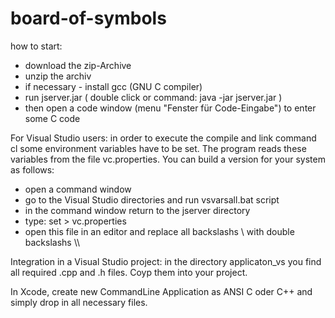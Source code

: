 # board-of-symbols

how to start:
- download the zip-Archive
- unzip the archiv
- if necessary - install gcc (GNU C compiler) 
- run jserver.jar ( double click or command: java -jar jserver.jar ) 
- then open a code window (menu "Fenster für Code-Eingabe") to enter some C code

For Visual Studio users:
in order to execute the compile and link command cl some environment variables have to be set. The program reads these variables from the file vc.properties. You can build a version for your system as follows:
- open a command window
- go to the Visual Studio directories and run vsvarsall.bat script 
- in the command window return to the jserver directory
- type: set > vc.properties 
- open this file in an editor and replace all backslashs \  with double backslashs \\\\ 

Integration in a Visual Studio project: 
in the directory applicaton_vs you find all required .cpp and .h files. Coyp them into your project. 

In Xcode, create new CommandLine Application as ANSI C oder C++ and simply drop in all necessary files.

